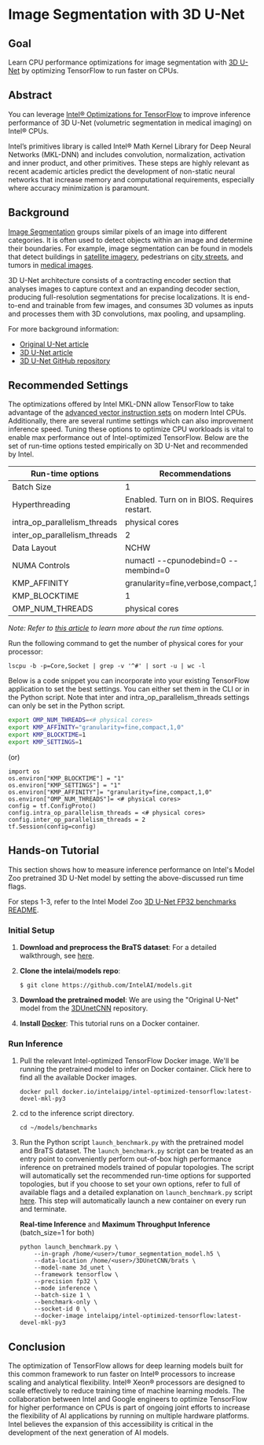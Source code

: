 # Image Segmentation with 3D U-Net

## Goal
Learn CPU performance optimizations for image segmentation with [3D U-Net](https://arxiv.org/pdf/1606.06650.pdf) by optimizing TensorFlow to run faster on CPUs.

## Abstract  
You can leverage [Intel® Optimizations for TensorFlow](https://software.intel.com/en-us/articles/intel-optimization-for-tensorflow-installation-guide) to improve inference performance of 3D U-Net (volumetric segmentation in medical imaging) on Intel® CPUs. 

Intel’s primitives library is called Intel® Math Kernel Library for Deep Neural Networks (MKL-DNN) and includes convolution, normalization, activation and inner product, and other primitives. 
These steps are highly relevant as recent academic articles predict the development of non-static neural networks that increase memory and computational requirements, especially where accuracy minimization is paramount.

## Background
[Image Segmentation](https://en.wikipedia.org/wiki/Image_segmentation) groups similar pixels of an image into different categories. 
It is often used to detect objects within an image and determine their boundaries. 
For example, image segmentation can be found in models that detect buildings in [satellite imagery](https://arxiv.org/pdf/1805.06561.pdf), pedestrians on [city streets](https://www.cityscapes-dataset.com/), and tumors in [medical images](https://arxiv.org/pdf/1705.03820.pdf). 

3D U-Net architecture consists of a contracting encoder section that analyses images to capture context and an expanding decoder section, producing full-resolution segmentations for precise localizations. 
It is end-to-end and trainable from few images, and consumes 3D volumes as inputs and processes them with 3D convolutions, max pooling, and upsampling.

For more background information:
  - [Original U-Net article](https://arxiv.org/pdf/1505.04597.pdf)
  - [3D U-Net article](https://arxiv.org/pdf/1606.06650.pdf)
  - [3D U-Net GitHub repository](https://github.com/ellisdg/3DUnetCNN)

## Recommended Settings 

The optimizations offered by Intel MKL-DNN allow TensorFlow to take advantage of the [advanced vector instruction sets](https://www.intel.ai/tensorflow-optimizations-intel-xeon-scalable-processor/) on modern Intel CPUs.
Additionally, there are several runtime settings which can also improvement inference speed.
Tuning these options to optimize CPU workloads is vital to enable max performance out of Intel-optimized TensorFlow. 
Below are the set of run-time options tested empirically on 3D U-Net and recommended by Intel.

| Run-time options  | Recommendations|
| ------------- | ------------- |
| Batch Size | 1 |
| Hyperthreading  | Enabled. Turn on in BIOS. Requires a restart. |
|intra_op_parallelism_threads| physical cores | 
|inter_op_parallelism_threads | 2 |
|Data Layout| NCHW|
|NUMA Controls| numactl --cpunodebind=0  --membind=0 |
|KMP_AFFINITY| granularity=fine,verbose,compact,1,0|
|KMP_BLOCKTIME| 1 |
|OMP_NUM_THREADS |physical cores|
 
*Note: Refer to [this article](https://software.intel.com/en-us/articles/maximize-tensorflow-performance-on-cpu-considerations-and-recommendations-for-inference) to learn  more about the run time options.*

Run the following command to get the number of physical cores for your processor:
```
lscpu -b -p=Core,Socket | grep -v '^#' | sort -u | wc -l
```

Below is a code snippet you can incorporate into your existing TensorFlow application to set the best settings. 
You can either set them in the CLI or in the Python script. Note that inter and intra_op_parallelism_threads settings can only be set in the Python script.

```bash
export OMP_NUM_THREADS=<# physical cores>
export KMP_AFFINITY="granularity=fine,compact,1,0"
export KMP_BLOCKTIME=1
export KMP_SETTINGS=1
```
(or)
```
import os
os.environ["KMP_BLOCKTIME"] = "1"
os.environ["KMP_SETTINGS"] = "1"
os.environ["KMP_AFFINITY"]= "granularity=fine,compact,1,0"
os.environ["OMP_NUM_THREADS"]= <# physical cores>
config = tf.ConfigProto()
config.intra_op_parallelism_threads = <# physical cores>
config.inter_op_parallelism_threads = 2
tf.Session(config=config)
```

## Hands-on Tutorial
This section shows how to measure inference performance on Intel's Model Zoo pretrained 3D U-Net model by setting the above-discussed run time flags. 

For steps 1-3, refer to the Intel Model Zoo [3D U-Net FP32 benchmarks README](/benchmarks/image_segmentation/tensorflow/3d_unet#fp32-inference-instructions).

### Initial Setup
1. **Download and preprocess the BraTS dataset**: For a detailed walkthrough, see [here](/docs/image_segmentation/tensorflow/BraTS.md).
2. **Clone the intelai/models repo**:
   ```
   $ git clone https://github.com/IntelAI/models.git
   ```
3. **Download the pretrained model**: We are using the "Original U-Net" model from the [3DUnetCNN](https://github.com/ellisdg/3DUnetCNN/blob/master/README.md#pre-trained-models) repository.

4. **Install [Docker](https://docs.docker.com/v17.09/engine/installation/)**: This tutorial runs on a Docker container.

### Run Inference
1. Pull the relevant Intel-optimized TensorFlow Docker image. We'll be running the pretrained model to infer on Docker container.
   Click here to find all the available Docker images.
   ```
   docker pull docker.io/intelaipg/intel-optimized-tensorflow:latest-devel-mkl-py3
   ```
2. cd to the inference script directory.
   ```
   cd ~/models/benchmarks
   ```
3. Run the Python script `launch_benchmark.py` with the pretrained model and BraTS dataset. 
   The `launch_benchmark.py` script can be treated as an entry point to conveniently perform out-of-box high performance inference on pretrained models trained of popular topologies. 
   The script will automatically set the recommended run-time options for supported topologies, 
   but if you choose to set your own options, refer to full of available flags and a detailed explanation on `launch_benchmark.py` script [here](/docs/general/tensorflow/LaunchBenchmark.md). 
   This step will automatically launch a new container on every run and terminate.

   **Real-time Inference** and **Maximum Throughput Inference** (batch_size=1 for both)
   
    ```
    python launch_benchmark.py \
        --in-graph /home/<user>/tumor_segmentation_model.h5 \
        --data-location /home/<user>/3DUnetCNN/brats \
        --model-name 3d_unet \
        --framework tensorflow \
        --precision fp32 \
        --mode inference \
        --batch-size 1 \
        --benchmark-only \
        --socket-id 0 \
        --docker-image intelaipg/intel-optimized-tensorflow:latest-devel-mkl-py3
    ```

## Conclusion
The optimization of TensorFlow allows for deep learning models built for this common framework to run faster on Intel® processors to increase scaling and analytical flexibility. 
Intel® Xeon® processors are designed to scale effectively to reduce training time of machine learning models. 
The collaboration between Intel and Google engineers to optimize TensorFlow for higher performance on CPUs is part of ongoing joint efforts to increase the flexibility of AI applications by running on multiple hardware platforms. 
Intel believes the expansion of this accessibility is critical in the development of the next generation of AI models. 





